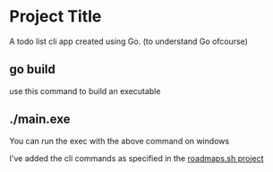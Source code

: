 # Project Title

A todo list cli app created using Go. (to understand Go ofcourse)

## go build

use this command to build an executable

## ./main.exe

You can run the exec with the above command on windows

I've added the cli commands as specified in the [roadmaps.sh project](https://roadmap.sh/projects/task-tracker)

